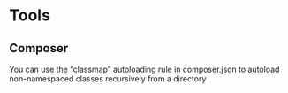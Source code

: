 # Tools

## Composer

You can use the “classmap” autoloading rule in composer.json to autoload non-namespaced classes recursively from a directory
